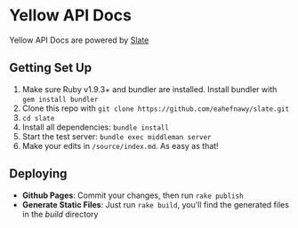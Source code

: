 Yellow API Docs
================
Yellow API Docs are powered by [Slate](https://github.com/tripit/slate)

## Getting Set Up

 1. Make sure Ruby v1.9.3+ and bundler are installed. Install bundler with `gem install bundler`
 2. Clone this repo with `git clone https://github.com/eahefnawy/slate.git`
 3. `cd slate`
 4. Install all dependencies: `bundle install`
 5. Start the test server: `bundle exec middleman server`
 6. Make your edits in `/source/index.md`. As easy as that!


## Deploying

* **Github Pages**: Commit your changes, then run `rake publish`
* **Generate Static Files**: Just run `rake build`, you'll find the generated files in the *build* directory
